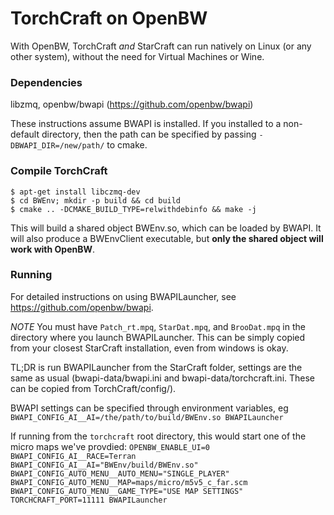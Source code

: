 
# TorchCraft on OpenBW

With OpenBW, TorchCraft *and* StarCraft can run natively on Linux (or any other system), without the need for Virtual Machines or Wine.

### Dependencies
libzmq, openbw/bwapi (https://github.com/openbw/bwapi)

These instructions assume BWAPI is installed. If you installed to a non-default directory, then the path can be specified by passing `-DBWAPI_DIR=/new/path/` to cmake.

### Compile TorchCraft

```
$ apt-get install libczmq-dev
$ cd BWEnv; mkdir -p build && cd build
$ cmake .. -DCMAKE_BUILD_TYPE=relwithdebinfo && make -j
```
This will build a shared object BWEnv.so, which can be loaded by BWAPI. It will also produce a BWEnvClient executable, but **only the shared object will work with OpenBW**.

### Running

For detailed instructions on using BWAPILauncher, see https://github.com/openbw/bwapi.

*NOTE* You must have `Patch_rt.mpq`, `StarDat.mpq`, and `BrooDat.mpq` in the directory where you launch BWAPILauncher. This can be simply copied from your closest StarCraft installation, even from windows is okay.

TL;DR is run BWAPILauncher from the StarCraft folder, settings are the same as usual (bwapi-data/bwapi.ini and bwapi-data/torchcraft.ini. These can be copied from TorchCraft/config/).

BWAPI settings can be specified through environment variables, eg
`BWAPI_CONFIG_AI__AI=/the/path/to/build/BWEnv.so BWAPILauncher`

If running from the `torchcraft` root directory, this would start one of the micro maps we've provdied:
`OPENBW_ENABLE_UI=0 BWAPI_CONFIG_AI__RACE=Terran BWAPI_CONFIG_AI__AI="BWEnv/build/BWEnv.so" BWAPI_CONFIG_AUTO_MENU__AUTO_MENU="SINGLE_PLAYER" BWAPI_CONFIG_AUTO_MENU__MAP=maps/micro/m5v5_c_far.scm BWAPI_CONFIG_AUTO_MENU__GAME_TYPE="USE MAP SETTINGS" TORCHCRAFT_PORT=11111 BWAPILauncher`

